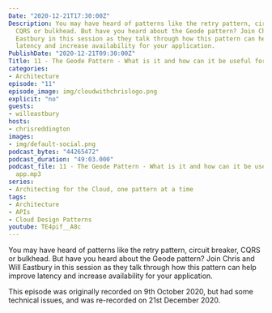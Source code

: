 ```yaml
---
Date: "2020-12-21T17:30:00Z"
Description: You may have heard of patterns like the retry pattern, circuit breaker,
  CQRS or bulkhead. But have you heard about the Geode pattern? Join Chris and Will
  Eastbury in this session as they talk through how this pattern can help improve
  latency and increase availability for your application.
PublishDate: "2020-12-21T09:30:00Z"
Title: 11 - The Geode Pattern - What is it and how can it be useful for my app?
categories:
- Architecture
episode: "11"
episode_image: img/cloudwithchrislogo.png
explicit: "no"
guests:
- willeastbury
hosts:
- chrisreddington
images:
- img/default-social.png
podcast_bytes: "44265472"
podcast_duration: "49:03.000"
podcast_file: 11 - The Geode Pattern - What is it and how can it be useful for my
  app.mp3
series:
- Architecting for the Cloud, one pattern at a time
tags:
- Architecture
- APIs
- Cloud Design Patterns
youtube: TE4pif__A8c
---
```

You may have heard of patterns like the retry pattern, circuit breaker, CQRS or bulkhead. But have you heard about the Geode pattern? Join Chris and Will Eastbury in this session as they talk through how this pattern can help improve latency and increase availability for your application.

This episode was originally recorded on 9th October 2020, but had some technical issues, and was re-recorded on 21st December 2020.

